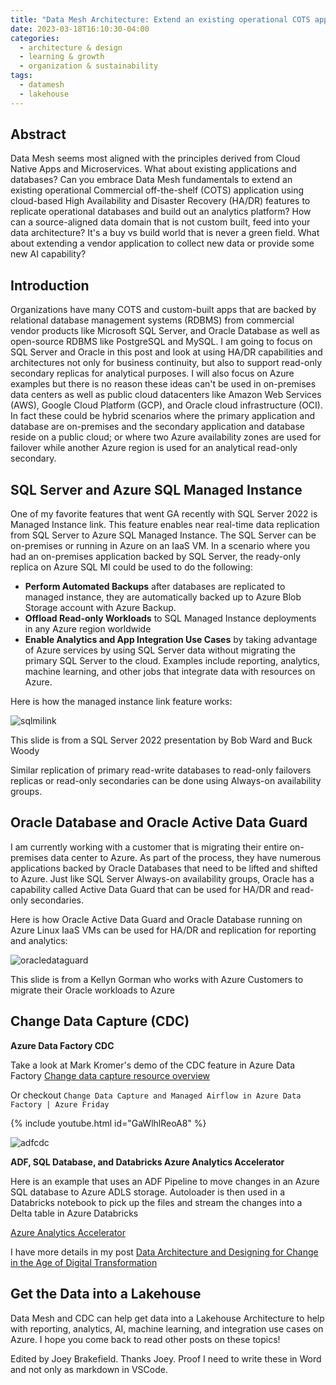 ```yaml
---
title: "Data Mesh Architecture: Extend an existing operational COTS application using cloud-based HA/DR to build out an analytics platform"
date: 2023-03-18T16:10:30-04:00
categories:
  - architecture & design
  - learning & growth
  - organization & sustainability
tags:
  - datamesh
  - lakehouse
---
```


## Abstract

Data Mesh seems most aligned with the principles derived from Cloud Native Apps and Microservices. What about existing applications and databases?  Can you embrace Data Mesh fundamentals to extend an existing operational Commercial off-the-shelf (COTS) application using cloud-based High Availability and Disaster Recovery (HA/DR) features to replicate operational databases and build out an analytics platform?  How can a source-aligned data domain that is not custom built, feed into your data architecture? It's a buy vs build world that is never a green field.  What about extending a vendor application to collect new data or provide some new AI capability?

## Introduction
Organizations have many COTS and custom-built apps that are backed by relational database management systems (RDBMS) from commercial vendor products like Microsoft SQL Server, and Oracle Database as well as open-source RDBMS like PostgreSQL and MySQL.  I am going to focus on SQL Server and Oracle in this post and look at using HA/DR capabilities and architectures not only for business continuity, but also to support read-only secondary replicas for analytical purposes.  I will also focus on Azure examples but there is no reason these ideas can't be used in on-premises data centers as well as public cloud datacenters like Amazon Web Services (AWS), Google Cloud Platform (GCP), and Oracle cloud infrastructure (OCI).  In fact these could be hybrid scenarios where the primary application and database are on-premises and the secondary application and database reside on a public cloud; or where two Azure availability zones are used for failover while another Azure region is used for an analytical read-only secondary.

## SQL Server and Azure SQL Managed Instance

One of my favorite features that went GA recently with SQL Server 2022 is Managed Instance link.  This feature enables near real-time data replication from SQL Server to Azure SQL Managed Instance.  The SQL Server can be on-premises or running in Azure on an IaaS VM.  In a scenario where you had an on-premises application backed by SQL Server, the ready-only replica on Azure SQL MI could be used to do the following:
  - **Perform Automated Backups** after databases are replicated to managed instance, they are automatically backed up to Azure Blob Storage account with Azure Backup.
  - **Offload Read-only Workloads** to SQL Managed Instance deployments in any Azure region worldwide
  - **Enable Analytics and App Integration Use Cases** by taking advantage of Azure services by using SQL Server data without migrating the primary SQL Server to the cloud. Examples include reporting, analytics, machine learning, and other jobs that integrate data with resources on Azure.

Here is how the managed instance link feature works:    

![sqlmilink](https://phx02pap001files.storage.live.com/y4mgXmo4zvINHp-Ky9yHeRALox7emgiLDjgx1DfOspkS8YrjFS8YC_c85q4W8sr8DCeCkjRn1ojgSkX0pmWbE5JljuhoSylGzpfat45VrZEIrOUVFuhsAPtZgORQXxx4KNzpe52N60JmfDRhXNRtwA9yySN7ZNuADnyeWqIEWVZWjZJQ7IxcWOe8hfeJIL2ERCl?width=990&height=549&cropmode=none)

This slide is from a SQL Server 2022 presentation by Bob Ward and Buck Woody

Similar replication of primary read-write databases to read-only failovers replicas or read-only secondaries can be done using Always-on availability groups.

## Oracle Database and Oracle Active Data Guard

I am currently working with a customer that is migrating their entire on-premises data center to Azure.  As part of the process, they have numerous applications backed by Oracle Databases that need to be lifted and shifted to Azure.  Just like SQL Server Always-on availability groups, Oracle has a capability called Active Data Guard that can be used for HA/DR and read-only secondaries.

Here is how Oracle Active Data Guard and Oracle Database running on Azure Linux IaaS VMs can be used for HA/DR and replication for reporting and analytics:

![oracledataguard](https://phx02pap001files.storage.live.com/y4mxi04-JfAMkyoSGfDBBg3thKdrrdT8rOso9AkMLzcxrEhzc4WE4zhG-HS0M1dCTMyRjR8oqMCPzfN8rAlZzTvFKK877EbjxuZUTvAsa8H5VOMC7JAtOLIDALj6uRUkdGTaeOshvlZf8V4o21vdRqzDv9Xq8JgdM2D5mjwsWGC8sNAmXK-ObySlR2bnmvXQ_6G?width=987&height=546&cropmode=none)

This slide is from a Kellyn Gorman who works with Azure Customers to migrate their Oracle workloads to Azure

## Change Data Capture (CDC)

**Azure Data Factory CDC**

Take a look at Mark Kromer's demo of the CDC feature in Azure Data Factory [Change data capture resource overview](https://learn.microsoft.com/en-us/azure/data-factory/concepts-change-data-capture-resource)

Or checkout `Change Data Capture and Managed Airflow in Azure Data Factory | Azure Friday`

{% include youtube.html id="GaWlhlReoA8" %}


![adfcdc](https://phx02pap001files.storage.live.com/y4mbh6lkungQGXWYB05oe5gjKvNltwNCcMkuTmQxGCc0G0RzYDWGmXDuj6-pvkjL-e7-S_h25cdpjw2dTQAd9c7ViimkuUN1qPS5h4-s_q-zkjrZQRHojzHVChJOdW4Nexu5ayU6LXSEsdu_IHjMcOvOdZhC5Q77s1-gmHS_Wciijqk9QlSBqrd-0p1oom_RkZL?width=1433&height=501&cropmode=none)


**ADF, SQL Database, and Databricks Azure Analytics Accelerator**

Here is an example that uses an ADF Pipeline to move changes in an Azure SQL database to Azure ADLS storage.  Autoloader is then used in a Databricks notebook to pick up the files and stream the changes into a Delta table in Azure Databricks

[Azure Analytics Accelerator](https://github.com/DataSnowman/Azure-DataFactory/tree/main/SamplesV2/ChangeDataCapture)

I have more details in my post [Data Architecture and Designing for Change in the Age of Digital Transformation](https://blog.commonacumen.com/blog/cdc/)


## Get the Data into a Lakehouse

Data Mesh and CDC can help get data into a Lakehouse Architecture to help with reporting, analytics, AI, machine learning, and integration use cases on Azure.  I hope you come back to read other posts on these topics!

Edited by Joey Brakefield.  Thanks Joey.  Proof I need to write these in Word and not only as markdown in VSCode.